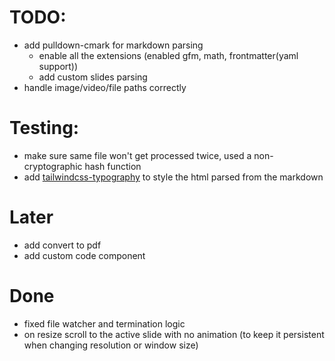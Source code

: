 # TODO:

- add pulldown-cmark for markdown parsing
    - enable all the extensions (enabled gfm, math, frontmatter(yaml support))
    - add custom slides parsing
- handle image/video/file paths correctly

# Testing:

- make sure same file won't get processed twice, used a non-cryptographic hash function
- add [tailwindcss-typography](https://github.com/tailwindlabs/tailwindcss-typography) to style the html parsed from the markdown

# Later

- add convert to pdf
- add custom code component

# Done

- fixed file watcher and termination logic
- on resize scroll to the active slide with no animation (to keep it persistent when changing resolution or window size)
